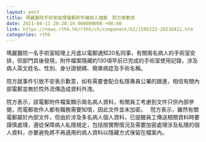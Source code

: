 ```yaml
---
layout: post
title: 瑪麗醫院手術室經理電郵附件藏病人檔案　院方表歉意
date: 2021-04-11 20:20:19.000000000 +08:00
link: https://news.rthk.hk/rthk/ch/component/k2/1585223-20210411.htm
categories: rthk
---
```


瑪麗醫院一名手術室經理上月底以電郵通知20名同事，有關兩名病人的手術室安排，但部門其後發現，附件檔案隱藏約130項早前已完成的手術室使用記錄，涉及病人英文姓名、性別、身分證號碼、簡單病症及手術名稱。

院方就事件引致不安表示歉意，如有需要會配合私隱專員公署的跟進，相信有關內部電郵並無於院外流傳造成資料外洩。

院方表示，該電郵附件檔案顯示兩名病人資料，有關員工考慮到文件只供內部參閱，而電郵收件人都有職務需要知情，因此文件並未加密。
 
院方表示，雖然有關電郵屬於內部文件，但由於涉及多名病人個人資料，已提醒員工傳送相關資料時要謹慎處理，遵從保障病人私隱規定，包括按實際情況及需要加密處理涉及私隱的個人資料，亦要避免將不再適用的病人資料以隱藏方式保留在檔案內。
